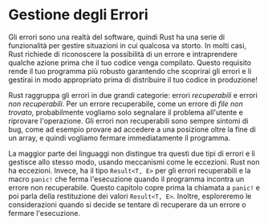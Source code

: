 # Gestione degli Errori

Gli errori sono una realtà del software, quindi Rust ha una serie di funzionalità per gestire situazioni in cui qualcosa va storto. In molti casi, Rust richiede di riconoscere la possibilità di un errore e intraprendere qualche azione prima che il tuo codice venga compilato. Questo requisito rende il tuo programma più robusto garantendo che scoprirai gli errori e li gestirai in modo appropriato prima di distribuire il tuo codice in produzione!

Rust raggruppa gli errori in due grandi categorie: errori *recuperabili* e errori *non recuperabili*. Per un errore recuperabile, come un errore di *file non trovato*, probabilmente vogliamo solo segnalare il problema all'utente e riprovare l'operazione. Gli errori non recuperabili sono sempre sintomi di bug, come ad esempio provare ad accedere a una posizione oltre la fine di un array, e quindi vogliamo fermare immediatamente il programma.

La maggior parte dei linguaggi non distingue tra questi due tipi di errori e li gestisce allo stesso modo, usando meccanismi come le eccezioni. Rust non ha eccezioni. Invece, ha il tipo `Result<T, E>` per gli errori recuperabili e la macro `panic!` che ferma l'esecuzione quando il programma incontra un errore non recuperabile. Questo capitolo copre prima la chiamata a `panic!` e poi parla della restituzione dei valori `Result<T, E>`. Inoltre, esploreremo le considerazioni quando si decide se tentare di recuperare da un errore o fermare l'esecuzione.
